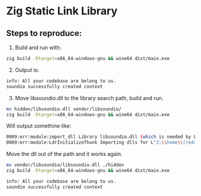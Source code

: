 
# Zig Static Link Library

## Steps to reproduce:

1) Build and run with:

```bash
zig build -Dtarget=x86_64-windows-gnu && wine64 dist/main.exe
```
2) Output is:
```bash
info: All your codebase are belong to us.
soundio successfully created context
```
3) Move libsoundio.dll to the library search path, build and run.
```bash
mv hidden/libsoundio.dll vendor/libsoundio/
zig build -Dtarget=x86_64-windows-gnu && wine64 dist/main.exe
```
Will output somethine like:
```bash
0009:err:module:import_dll Library libsoundio.dll (which is needed by L"Z:\\home\\[redacted]\\Projects\\learning\\zig\\static-lib\\dist\\main.exe") not found
0009:err:module:LdrInitializeThunk Importing dlls for L"Z:\\home\\[redacted]\\Projects\\learning\\zig\\static-lib\\dist\\main.exe" failed, status c00001
```
Move the dll out of the path and it works again.
```bash
mv vendor/libsoundio/libsoundio.dll ./hidden
zig build -Dtarget=x86_64-windows-gnu && wine64 dist/main.exe

info: All your codebase are belong to us.
soundio successfully created context
```
